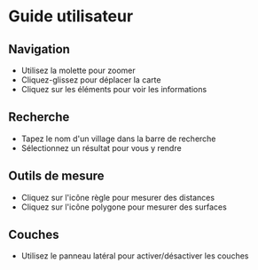 # Guide utilisateur

## Navigation
- Utilisez la molette pour zoomer
- Cliquez-glissez pour déplacer la carte
- Cliquez sur les éléments pour voir les informations

## Recherche
- Tapez le nom d'un village dans la barre de recherche
- Sélectionnez un résultat pour vous y rendre

## Outils de mesure
- Cliquez sur l'icône règle pour mesurer des distances
- Cliquez sur l'icône polygone pour mesurer des surfaces

## Couches
- Utilisez le panneau latéral pour activer/désactiver les couches